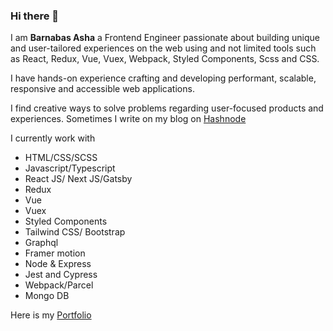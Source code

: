 ### Hi there 👋

I am **Barnabas Asha** a Frontend Engineer passionate about building unique and user-tailored experiences on the web using and not limited tools such as React, Redux, Vue, Vuex, Webpack, Styled Components, Scss and CSS.

I have hands-on experience crafting and developing performant, scalable, responsive and accessible web applications.

I find creative ways to solve problems regarding user-focused products and experiences.  Sometimes I write on my blog on [Hashnode](https://barnabas.hashnode.dev)

I currently work with
- HTML/CSS/SCSS
- Javascript/Typescript
- React JS/ Next JS/Gatsby
- Redux
- Vue
- Vuex
- Styled Components
- Tailwind CSS/ Bootstrap
- Graphql
- Framer motion
- Node & Express
- Jest and Cypress
- Webpack/Parcel
- Mongo DB

Here is my [Portfolio](https://billowy-ash-410.notion.site/Barnabas-Asha-Frontend-Developer-729822c69ef742ab98d6d3c8069554b9)
